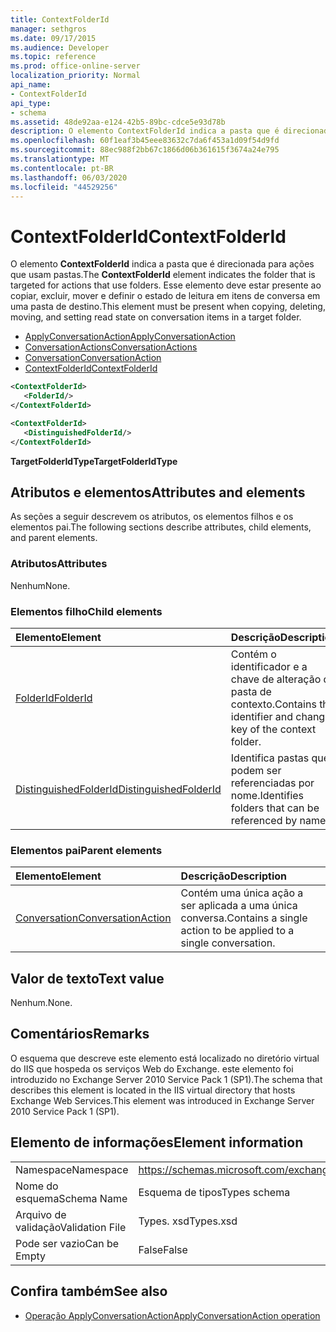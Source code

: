 ```yaml
---
title: ContextFolderId
manager: sethgros
ms.date: 09/17/2015
ms.audience: Developer
ms.topic: reference
ms.prod: office-online-server
localization_priority: Normal
api_name:
- ContextFolderId
api_type:
- schema
ms.assetid: 48de92aa-e124-42b5-89bc-cdce5e93d78b
description: O elemento ContextFolderId indica a pasta que é direcionada para ações que usam pastas. Esse elemento deve estar presente ao copiar, excluir, mover e definir o estado de leitura em itens de conversa em uma pasta de destino.
ms.openlocfilehash: 60f1eaf3b45eee83632c7da6f453a1d09f54d9fd
ms.sourcegitcommit: 88ec988f2bb67c1866d06b361615f3674a24e795
ms.translationtype: MT
ms.contentlocale: pt-BR
ms.lasthandoff: 06/03/2020
ms.locfileid: "44529256"
---
```

# <a name="contextfolderid"></a><span data-ttu-id="eaa80-104">ContextFolderId</span><span class="sxs-lookup"><span data-stu-id="eaa80-104">ContextFolderId</span></span>

<span data-ttu-id="eaa80-105">O elemento **ContextFolderId** indica a pasta que é direcionada para ações que usam pastas.</span><span class="sxs-lookup"><span data-stu-id="eaa80-105">The **ContextFolderId** element indicates the folder that is targeted for actions that use folders.</span></span> <span data-ttu-id="eaa80-106">Esse elemento deve estar presente ao copiar, excluir, mover e definir o estado de leitura em itens de conversa em uma pasta de destino.</span><span class="sxs-lookup"><span data-stu-id="eaa80-106">This element must be present when copying, deleting, moving, and setting read state on conversation items in a target folder.</span></span> 
  
- [<span data-ttu-id="eaa80-107">ApplyConversationAction</span><span class="sxs-lookup"><span data-stu-id="eaa80-107">ApplyConversationAction</span></span>](applyconversationaction.md) 
- [<span data-ttu-id="eaa80-108">ConversationActions</span><span class="sxs-lookup"><span data-stu-id="eaa80-108">ConversationActions</span></span>](conversationactions.md)
- [<span data-ttu-id="eaa80-109">Conversation</span><span class="sxs-lookup"><span data-stu-id="eaa80-109">ConversationAction</span></span>](conversationaction.md)
- [<span data-ttu-id="eaa80-110">ContextFolderId</span><span class="sxs-lookup"><span data-stu-id="eaa80-110">ContextFolderId</span></span>](contextfolderid.md)
  
```XML
<ContextFolderId>
   <FolderId/>
</ContextFolderId>
```

```XML
<ContextFolderId>
   <DistinguishedFolderId/>
</ContextFolderId>
```


<span data-ttu-id="eaa80-111">**TargetFolderIdType**</span><span class="sxs-lookup"><span data-stu-id="eaa80-111">**TargetFolderIdType**</span></span>

## <a name="attributes-and-elements"></a><span data-ttu-id="eaa80-112">Atributos e elementos</span><span class="sxs-lookup"><span data-stu-id="eaa80-112">Attributes and elements</span></span>

<span data-ttu-id="eaa80-113">As seções a seguir descrevem os atributos, os elementos filhos e os elementos pai.</span><span class="sxs-lookup"><span data-stu-id="eaa80-113">The following sections describe attributes, child elements, and parent elements.</span></span>
  
### <a name="attributes"></a><span data-ttu-id="eaa80-114">Atributos</span><span class="sxs-lookup"><span data-stu-id="eaa80-114">Attributes</span></span>

<span data-ttu-id="eaa80-115">Nenhum</span><span class="sxs-lookup"><span data-stu-id="eaa80-115">None.</span></span>
  
### <a name="child-elements"></a><span data-ttu-id="eaa80-116">Elementos filho</span><span class="sxs-lookup"><span data-stu-id="eaa80-116">Child elements</span></span>

|<span data-ttu-id="eaa80-117">**Elemento**</span><span class="sxs-lookup"><span data-stu-id="eaa80-117">**Element**</span></span>|<span data-ttu-id="eaa80-118">**Descrição**</span><span class="sxs-lookup"><span data-stu-id="eaa80-118">**Description**</span></span>|
|:-----|:-----|
|[<span data-ttu-id="eaa80-119">FolderId</span><span class="sxs-lookup"><span data-stu-id="eaa80-119">FolderId</span></span>](folderid.md) <br/> |<span data-ttu-id="eaa80-120">Contém o identificador e a chave de alteração da pasta de contexto.</span><span class="sxs-lookup"><span data-stu-id="eaa80-120">Contains the identifier and change key of the context folder.</span></span>  <br/> |
|[<span data-ttu-id="eaa80-121">DistinguishedFolderId</span><span class="sxs-lookup"><span data-stu-id="eaa80-121">DistinguishedFolderId</span></span>](distinguishedfolderid.md) <br/> |<span data-ttu-id="eaa80-122">Identifica pastas que podem ser referenciadas por nome.</span><span class="sxs-lookup"><span data-stu-id="eaa80-122">Identifies folders that can be referenced by name.</span></span>  <br/> |
   
### <a name="parent-elements"></a><span data-ttu-id="eaa80-123">Elementos pai</span><span class="sxs-lookup"><span data-stu-id="eaa80-123">Parent elements</span></span>

|<span data-ttu-id="eaa80-124">**Elemento**</span><span class="sxs-lookup"><span data-stu-id="eaa80-124">**Element**</span></span>|<span data-ttu-id="eaa80-125">**Descrição**</span><span class="sxs-lookup"><span data-stu-id="eaa80-125">**Description**</span></span>|
|:-----|:-----|
|[<span data-ttu-id="eaa80-126">Conversation</span><span class="sxs-lookup"><span data-stu-id="eaa80-126">ConversationAction</span></span>](conversationaction.md) <br/> |<span data-ttu-id="eaa80-127">Contém uma única ação a ser aplicada a uma única conversa.</span><span class="sxs-lookup"><span data-stu-id="eaa80-127">Contains a single action to be applied to a single conversation.</span></span>  <br/> |
   
## <a name="text-value"></a><span data-ttu-id="eaa80-128">Valor de texto</span><span class="sxs-lookup"><span data-stu-id="eaa80-128">Text value</span></span>

<span data-ttu-id="eaa80-129">Nenhum.</span><span class="sxs-lookup"><span data-stu-id="eaa80-129">None.</span></span>
  
## <a name="remarks"></a><span data-ttu-id="eaa80-130">Comentários</span><span class="sxs-lookup"><span data-stu-id="eaa80-130">Remarks</span></span>

<span data-ttu-id="eaa80-131">O esquema que descreve este elemento está localizado no diretório virtual do IIS que hospeda os serviços Web do Exchange. este elemento foi introduzido no Exchange Server 2010 Service Pack 1 (SP1).</span><span class="sxs-lookup"><span data-stu-id="eaa80-131">The schema that describes this element is located in the IIS virtual directory that hosts Exchange Web Services.This element was introduced in Exchange Server 2010 Service Pack 1 (SP1).</span></span>
  
## <a name="element-information"></a><span data-ttu-id="eaa80-132">Elemento de informações</span><span class="sxs-lookup"><span data-stu-id="eaa80-132">Element information</span></span>

|||
|:-----|:-----|
|<span data-ttu-id="eaa80-133">Namespace</span><span class="sxs-lookup"><span data-stu-id="eaa80-133">Namespace</span></span>  <br/> |https://schemas.microsoft.com/exchange/services/2006/types  <br/> |
|<span data-ttu-id="eaa80-134">Nome do esquema</span><span class="sxs-lookup"><span data-stu-id="eaa80-134">Schema Name</span></span>  <br/> |<span data-ttu-id="eaa80-135">Esquema de tipos</span><span class="sxs-lookup"><span data-stu-id="eaa80-135">Types schema</span></span>  <br/> |
|<span data-ttu-id="eaa80-136">Arquivo de validação</span><span class="sxs-lookup"><span data-stu-id="eaa80-136">Validation File</span></span>  <br/> |<span data-ttu-id="eaa80-137">Types. xsd</span><span class="sxs-lookup"><span data-stu-id="eaa80-137">Types.xsd</span></span>  <br/> |
|<span data-ttu-id="eaa80-138">Pode ser vazio</span><span class="sxs-lookup"><span data-stu-id="eaa80-138">Can be Empty</span></span>  <br/> |<span data-ttu-id="eaa80-139">False</span><span class="sxs-lookup"><span data-stu-id="eaa80-139">False</span></span>  <br/> |
   
## <a name="see-also"></a><span data-ttu-id="eaa80-140">Confira também</span><span class="sxs-lookup"><span data-stu-id="eaa80-140">See also</span></span>

- [<span data-ttu-id="eaa80-141">Operação ApplyConversationAction</span><span class="sxs-lookup"><span data-stu-id="eaa80-141">ApplyConversationAction operation</span></span>](applyconversationaction-operation.md)

